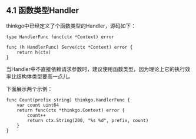 ## 4.1 函数类型Handler

thinkgo中已经定义了个函数类型的Handler，源码如下：

```
type HandlerFunc func(ctx *Context) error

func (h HandlerFunc) Serve(ctx *Context) error {
	return h(ctx)
}
```

当Handler中不直接依赖请求参数时，建议使用函数类型，因为理论上它的执行效率比结构体类型要高一点儿。

下面展示两个示例：

```
func Count(prefix string) thinkgo.HandlerFunc {
	var count uint64
	return func(ctx *thinkgo.Context) error {
		count++
		return ctx.String(200, "%s %d", prefix, count)
	}
}
```
